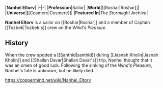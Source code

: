 |**Nanhel Eltorv**|
|-|-|
|**Profession**|Sailor|
|**World**|[[Roshar\|Roshar]]|
|**Universe**|[[Cosmere\|Cosmere]]|
|**Featured In**|*The Stormlight Archive*|

**Nanhel Eltorv** is a sailor on [[Roshar\|Roshar]] and a member of Captain [[Tozbek\|Tozbek's]] crew on the *Wind's Pleasure*.

## History
When the crew spotted a [[Santhid\|santhid]] during [[Jasnah Kholin\|Jasnah Kholin]] and [[Shallan Davar\|Shallan Davar's]] trip, Nanhel thought that it was an omen of good luck.
Following the sinking of the *Wind's Pleasure*, Nanhel's fate is unknown, but he likely died.



https://coppermind.net/wiki/Nanhel_Eltorv